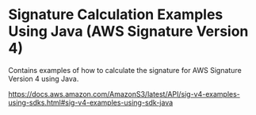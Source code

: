 # Signature Calculation Examples Using Java (AWS Signature Version 4)

Contains examples of how to calculate the signature for AWS Signature Version 4 using Java.

https://docs.aws.amazon.com/AmazonS3/latest/API/sig-v4-examples-using-sdks.html#sig-v4-examples-using-sdk-java
